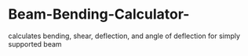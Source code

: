 # Beam-Bending-Calculator-
calculates bending, shear, deflection, and angle of deflection for simply supported beam 
